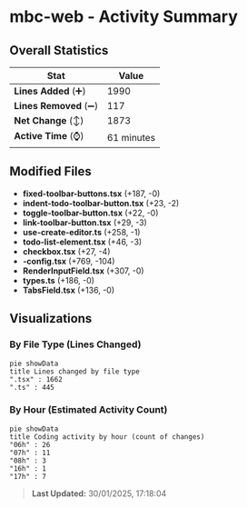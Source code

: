 # mbc-web - Activity Summary 

## Overall Statistics

| Stat                   | Value                                                             |
| ---------------------- | ----------------------------------------------------------------- |
| **Lines Added** (➕)   | 1990                                          |
| **Lines Removed** (➖) | 117                                        |
| **Net Change** (↕)    | 1873                |
| **Active Time** (⌚)   | 61 minutes |


## Modified Files
- **fixed-toolbar-buttons.tsx** (+187, -0)
- **indent-todo-toolbar-button.tsx** (+23, -2)
- **toggle-toolbar-button.tsx** (+22, -0)
- **link-toolbar-button.tsx** (+29, -3)
- **use-create-editor.ts** (+258, -1)
- **todo-list-element.tsx** (+46, -3)
- **checkbox.tsx** (+27, -4)
- **-config.tsx** (+769, -104)
- **RenderInputField.tsx** (+307, -0)
- **types.ts** (+186, -0)
- **TabsField.tsx** (+136, -0)

## Visualizations

### By File Type (Lines Changed)

```mermaid
pie showData
title Lines changed by file type
".tsx" : 1662
".ts" : 445
```

### By Hour (Estimated Activity Count)

```mermaid
pie showData
title Coding activity by hour (count of changes)
"06h" : 26
"07h" : 11
"08h" : 3
"16h" : 1
"17h" : 7
```


> **Last Updated:** 30/01/2025, 17:18:04